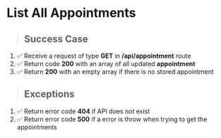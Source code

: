 # List All Appointments

> ## Success Case

1. ✅ Receive a request of type **GET** in **/api/appointment** route
2. ✅ Return code **200** with an array of all updated **appointment**
3. ✅ Return **200** with an empty array if there is no stored appointment

> ## Exceptions

1. ✅ Return error code **404** if API does not exist
2. ✅ Return error code **500** if a error is throw when trying to get the appointments